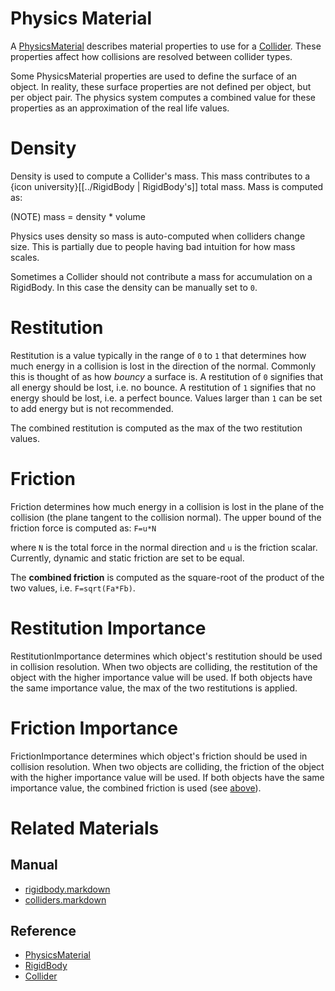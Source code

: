 # Physics Material

A [PhysicsMaterial](https://github.com/PlasmaEngine/PlasmaDocs/tree/master/docs/C%2B%2B/code_reference/class_reference/physicsmaterial.markdown) describes material properties to use for a [Collider](https://plasmaengine.github.io/PlasmaDocs/Manual/physics/colliders.markdown). These properties affect how collisions are resolved between collider types.

Some PhysicsMaterial properties are used to define the surface of an object. In reality, these surface properties are not defined per object, but per object pair. The physics system computes a combined value for these properties as an approximation of the real life values.

# Density

Density  is used to compute a Collider's mass. This mass contributes to a {icon university}[[../RigidBody | RigidBody's]] total mass. Mass is computed as:

(NOTE) mass = density * volume

Physics uses density so mass is auto-computed when colliders change size. This is partially due to people having bad intuition for how mass scales.

Sometimes a Collider should not contribute a mass for accumulation on a RigidBody. In this case the density can be manually set to `0`.

# Restitution

Restitution  is a value typically in the range of `0` to `1` that determines how much energy in a collision is lost in the direction of the normal. Commonly this is thought of as how *bouncy* a surface is. A restitution of `0` signifies that all energy should be lost, i.e. no bounce. A restitution of `1` signifies that no energy should be lost, i.e. a perfect bounce. Values larger than `1` can be set to add energy but is not recommended.

The combined restitution is computed as the max of the two restitution values.

# Friction

Friction  determines how much energy in a collision is lost in the plane of the collision (the plane tangent to the collision normal). The upper bound of the friction force is computed as: `F=u*N`

where `N` is the total force in the normal direction and `u` is the friction scalar. Currently, dynamic and static friction are set to be equal.

The **combined friction** is computed as the square-root of the product of the two values, i.e. `F=sqrt(Fa*Fb)`.


# Restitution Importance

RestitutionImportance  determines which object's restitution should be used in collision resolution. When two objects are colliding, the restitution of the object with the higher importance value will be used. If both objects have the same importance value, the max of the two restitutions is applied.

# Friction Importance

FrictionImportance  determines which object's friction should be used in collision resolution. When two objects are colliding, the friction of the object with the higher importance value will be used. If both objects have the same importance value, the combined friction is used (see [above](https://plasmaengine.github.io/PlasmaDocs/Manual/physics/physicsmaterial/.markdown#friction)).

# Related Materials
## Manual
- [rigidbody.markdown](https://plasmaengine.github.io/PlasmaDocs/Manual/physics/rigidbody.markdown)
- [colliders.markdown](https://plasmaengine.github.io/PlasmaDocs/Manual/physics/colliders.markdown)

## Reference
- [PhysicsMaterial](https://github.com/PlasmaEngine/PlasmaDocs/tree/master/docs/C%2B%2B/code_reference/class_reference/physicsmaterial.markdown)
- [RigidBody](https://github.com/PlasmaEngine/PlasmaDocs/tree/master/docs/C%2B%2B/code_reference/class_reference/rigidbody.markdown)
- [Collider](https://github.com/PlasmaEngine/PlasmaDocs/tree/master/docs/C%2B%2B/code_reference/class_reference/collider.markdown)
 

 